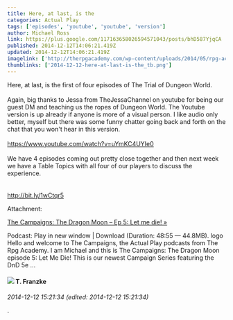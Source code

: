 ```yaml
---
title: Here, at last, is the
categories: Actual Play
tags: ['episodes', 'youtube', 'youtube', 'version']
author: Michael Ross
link: https://plus.google.com/117163658026594571043/posts/bhD587YjqCA
published: 2014-12-12T14:06:21.419Z
updated: 2014-12-12T14:06:21.419Z
imagelink: ['http://therpgacademy.com/wp-content/uploads/2014/05/rpg-academy-banner-long-final.png']
thumblinks: ['2014-12-12-here-at-last-is-the_tb.png']
---
```


Here, at last, is the first of four episodes of The Trial of Dungeon World.<br /><br />Again, big thanks to Jessa from TheJessaChannel on youtube for being our guest DM and teaching us the ropes of Dungeon World. The Youtube version is up already if anyone is more of a visual person. I like audio only better, myself but there was some funny chatter going back and forth on the chat that you won&#39;t hear in this version.<br /><br /><a href="https://www.youtube.com/watch?v=uYmKC4UYIe0" class="ot-anchor">https://www.youtube.com/watch?v=uYmKC4UYIe0</a><br /><br />We have 4 episodes coming out pretty close together and then next week we have a Table Topics with all four of our players to discuss the experience.<br /><br /><br /><a href="http://bit.ly/1wCtqr5" class="ot-anchor">http://bit.ly/1wCtqr5</a>


Attachment:

<a href='http://bit.ly/1wCtqr5'>The Campaigns: The Dragon Moon – Ep 5: Let me die! »</a>


Podcast: Play in new window | Download (Duration: 48:55 — 44.8MB). logo Hello and welcome to The Campaigns, the Actual Play podcasts from The Rpg Academy. I am Michael and this is The Campaigns: The Dragon Moon episode 5: Let Me Die! This is our newest Campaign Series featuring the DnD 5e ...
<div id='comment z133ul3zctfrvfhij04cfnmoaunsw1nqmx40k'>
  <h4><img src='{{site.baseurl}}//images/avatars/110330901807759406775_photo.jpg'> T. Franzke</h4>
      <p><cite>2014-12-12 15:21:34 (edited: 2014-12-12 15:21:34)</cite></p>
        <p>.</p>
</div>
        